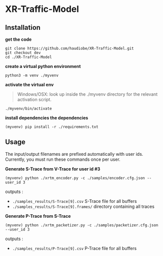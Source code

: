 # XR-Traffic-Model


## Installation

**get the code**
```
git clone https://github.com/haudiobe/XR-Traffic-Model.git
git checkout dev 
cd ./XR-Traffic-Model
```

**create a virtual python environment**
```
python3 -m venv ./myvenv
```

**activate the virtual env**
> Windows/OSX: look up inside the ./myvenv directory for the relevant activation script.
```
./myvenv/bin/activate 
```

**install dependencies the dependencies**
```
(myvenv) pip install -r ./requirements.txt
```

## Usage

The input/output filenames are prefixed automatically with user ids. Currently, you must run these commands once per user.

**Generate S-Trace from V-Trace for user id #3**
```
(myvenv) python ./xrtm_encoder.py -c ./samples/encoder.cfg.json --user_id 3
```
outputs :
* `./samples_results/S-Trace[9].csv` S-Trace file for all buffers
* `./samples_results/S-Trace[9].frames/` directory containing all traces


**Generate P-Trace from S-Trace**
```
(myvenv) python ./xrtm_packetizer.py -c ./samples/packetizer.cfg.json --user_id 3
```
outputs :
* `./samples_results/P-Trace[9].csv` P-Trace file for all buffers



